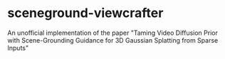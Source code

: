 # sceneground-viewcrafter
An unofficial implementation of the paper "Taming Video Diffusion Prior with Scene-Grounding Guidance for 3D Gaussian Splatting from Sparse Inputs"

